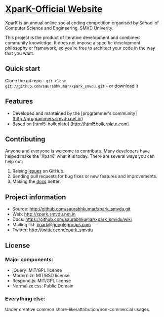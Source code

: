 # [XparK-Official Website](http://xpark.smvdu.net.in)


XparK is an annual online social coding competition organised by School of Computer Science and Engineering, SMVD Univerity.

This project is the product of iterative development and combined community knowledge. It does not impose a specific development philosophy or framework, so you're free to architect your code in the way that you want.


## Quick start

Clone the git repo - `git clone git://github.com/saurabhkumar/xpark_smvdu.git` - or [download it](https://github.com/saurabhkumar/xpark_smvdu/zipball/master)


## Features

* Developed and mantained by the [programmer's community] (http://programmers.smvdu.net.in)
* Based on [html5-boileplate] (http://html5boilerplate.com)

## Contributing

Anyone and everyone is welcome to contribute. Many developers have helped make the 'XparK' what it is today. There are several ways you can help out:

1. Raising [issues](https://github.com/saurabhkumar/xpark_smvdu/issues) on GitHub.
2. Sending pull requests for bug fixes or new features and improvements.
3. Making the [docs](https://github.com/saurabhkumar/xpark_smvdu/wiki) better.


## Project information

* Source: http://github.com/saurabhkumar/xpark_smvdu.git
* Web: http://xpark.smvdu.net.in
* Docs: https://github.com/saurabhkumar/xpark_smvdu/wiki
* Mailing list: xpark@googlegroups.com
* Twitter: http://twitter.com/xpark_smvdu


## License

### Major components:

* jQuery: MIT/GPL license
* Modernizr: MIT/BSD license
* Respond.js: MIT/GPL license
* Normalize.css: Public Domain

### Everything else:

Under creative common share-like/attribution/non-commercial usages.

